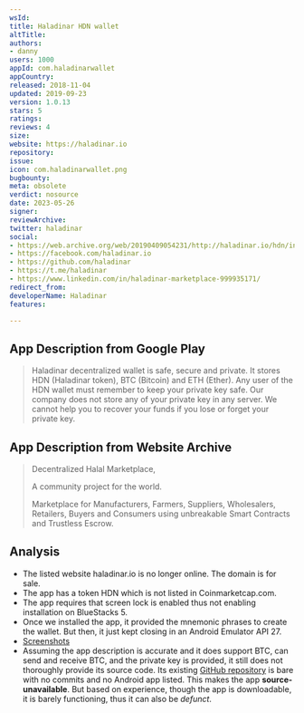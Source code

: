 ```yaml
---
wsId: 
title: Haladinar HDN wallet
altTitle: 
authors:
- danny 
users: 1000
appId: com.haladinarwallet
appCountry: 
released: 2018-11-04
updated: 2019-09-23
version: 1.0.13
stars: 5
ratings: 
reviews: 4
size: 
website: https://haladinar.io
repository: 
issue: 
icon: com.haladinarwallet.png
bugbounty: 
meta: obsolete
verdict: nosource
date: 2023-05-26
signer: 
reviewArchive: 
twitter: haladinar
social:
- https://web.archive.org/web/20190409054231/http://haladinar.io/hdn/index.html 
- https://facebook.com/haladinar.io
- https://github.com/haladinar
- https://t.me/haladinar
- https://www.linkedin.com/in/haladinar-marketplace-999935171/
redirect_from: 
developerName: Haladinar
features: 

---
```


## App Description from Google Play 

> Haladinar decentralized wallet is safe, secure and private. It stores HDN (Haladinar token), BTC (Bitcoin) and ETH (Ether). Any user of the HDN wallet must remember to keep your private key safe. Our company does not store any of your private key in any server. We cannot help you to recover your funds if you lose or forget your private key.

## App Description from Website Archive 

> Decentralized Halal Marketplace,
>
> A community project for the world.
>
> Marketplace for Manufacturers, Farmers, Suppliers, Wholesalers, Retailers, Buyers and Consumers using unbreakable Smart Contracts and Trustless Escrow.

## Analysis 

- The listed website haladinar.io is no longer online. The domain is for sale.
- The app has a token HDN which is not listed in Coinmarketcap.com.
- The app requires that screen lock is enabled thus not enabling installation on BlueStacks 5.
- Once we installed the app, it provided the mnemonic phrases to create the wallet. But then, it just kept closing in an Android Emulator API 27.
- [Screenshots](https://twitter.com/BitcoinWalletz/status/1661920798993514496)
- Assuming the app description is accurate and it does support BTC, can send and receive BTC, and the private key is provided, it still does not thoroughly provide its source code. Its existing [GitHub repository](https://github.com/haladinar) is bare with no commits and no Android app listed. This makes the app **source-unavailable**. But based on experience, though the app is downloadable, it is barely functioning, thus it can also be *defunct*. 